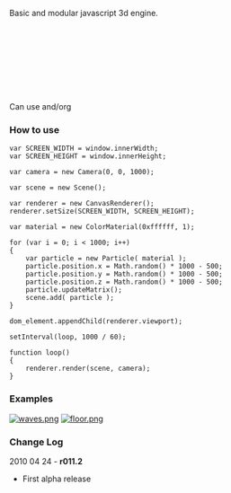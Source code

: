 Basic and modular javascript 3d engine.

Can use <canvas> and/org <svg> as renderer.

### How to use

	var SCREEN_WIDTH = window.innerWidth;
	var SCREEN_HEIGHT = window.innerHeight;

	var camera = new Camera(0, 0, 1000);

	var scene = new Scene();
	
	var renderer = new CanvasRenderer();
	renderer.setSize(SCREEN_WIDTH, SCREEN_HEIGHT);

	var material = new ColorMaterial(0xffffff, 1);

	for (var i = 0; i < 1000; i++)
	{
		var particle = new Particle( material );
		particle.position.x = Math.random() * 1000 - 500;
		particle.position.y = Math.random() * 1000 - 500;
		particle.position.z = Math.random() * 1000 - 500;
		particle.updateMatrix();
		scene.add( particle );
	}

	dom_element.appendChild(renderer.viewport);

	setInterval(loop, 1000 / 60);

	function loop()
	{
		renderer.render(scene, camera);
	}
	
### Examples

[![waves.png](http://github.com/mrdoob/three.js/raw/master/examples/particles/waves.png)](http://github.com/mrdoob/three.js/raw/master/examples/particles/waves.html)
[![floor.png](http://github.com/mrdoob/three.js/raw/master/examples/particles/floor.png)](http://github.com/mrdoob/three.js/raw/master/examples/particles/floor.html)

### Change Log

2010 04 24 - **r011.2**

* First alpha release
